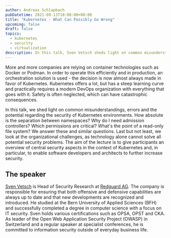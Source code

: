 ```yaml
---
author: Andreas Schlapbach
pubDatetime: 2021-09-13T18:00:00+00:00
title: "Kubernetes - What Can Possibly Go Wrong"
upcoming: false
draft: false
topics:
  - kubernetes
  - security
  - virtualization
description: In this talk, Sven Vetsch sheds light on common misunderstandings, errors and the potential regarding the security of Kubernetes environments.
---
```


More and more companies are relying on container technologies such as Docker or Podman. In order to operate this efficiently and in production, an orchestration solution is used - the decision is now almost always made in favor of Kubernetes. Kubernetes offers a lot, but has a steep learning curve and practically requires a modern DevOps organization with everything that goes with it. Safety is often neglected, which can have catastrophic consequences.

In this talk, we shed light on common misunderstandings, errors and the potential regarding the security of Kubernetes environments. How absolute is the separation between namespaces? Why do I need admission controllers? Which permissions are critical? What's the point of a read-only file system? We answer these and similar questions. Last but not least, we look at the organizational challenges, as technology alone cannot solve all potential security problems. The aim of the lecture is to give participants an overview of central security aspects in the context of Kubernetes and, in particular, to enable software developers and architects to further increase security.

## The speaker

<a href="https://linkedin.com/in/disenchant">Sven Vetsch</a> is Head of Security Research at <a href="https://www.redguard.ch/">Redguard AG</a>. The company is responsible for ensuring that both offensive and defensive capabilities are always up to date and that new developments are recognized and introduced. He studied at the Bern University of Applied Sciences (BFH) and successfully completed a degree in computer science with a focus on IT security. Sven holds various certifications such as OPSA, OPST and CKA. As leader of the Open Web Application Security Project (OWASP) in Switzerland and a regular speaker at specialist conferences, he is committed to information security outside of everyday business life.
